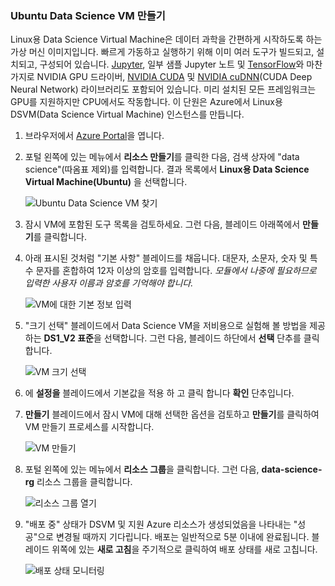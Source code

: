 ### <a name="create-an-ubuntu-data-science-vm"></a>Ubuntu Data Science VM 만들기

Linux용 Data Science Virtual Machine은 데이터 과학을 간편하게 시작하도록 하는 가상 머신 이미지입니다. 빠르게 가동하고 실행하기 위해 이미 여러 도구가 빌드되고, 설치되고, 구성되어 있습니다. [Jupyter](http://jupyter.org/), 일부 샘플 Jupyter 노트 및 [TensorFlow](https://www.tensorflow.org/)와 마찬가지로 NVIDIA GPU 드라이버, [NVIDIA CUDA](https://developer.nvidia.com/cuda-downloads) 및 [NVIDIA cuDNN](https://developer.nvidia.com/cudnn)(CUDA Deep Neural Network) 라이브러리도 포함되어 있습니다. 미리 설치된 모든 프레임워크는 GPU를 지원하지만 CPU에서도 작동합니다. 이 단원은 Azure에서 Linux용 DSVM(Data Science Virtual Machine) 인스턴스를 만듭니다.

1. 브라우저에서 [Azure Portal](https://portal.azure.com/?azure-portal=true)을 엽니다.

1. 포털 왼쪽에 있는 메뉴에서 **리소스 만들기**를 클릭한 다음, 검색 상자에 "data science"(따옴표 제외)를 입력합니다. 결과 목록에서 **Linux용 Data Science Virtual Machine(Ubuntu)** 을 선택합니다.

    ![Ubuntu Data Science VM 찾기](../media-draft/1-new-data-science-vm.png)

1. 잠시 VM에 포함된 도구 목록을 검토하세요. 그런 다음, 블레이드 아래쪽에서 **만들기**를 클릭합니다.

1. 아래 표시된 것처럼 "기본 사항" 블레이드를 채웁니다. 대문자, 소문자, 숫자 및 특수 문자를 혼합하여 12자 이상의 암호를 입력합니다. *모듈에서 나중에 필요하므로 입력한 사용자 이름과 암호를 기억해야 합니다.*

    ![VM에 대한 기본 정보 입력](../media-draft/1-create-data-science-vm-1.png)

1. "크기 선택" 블레이드에서 Data Science VM을 저비용으로 실험해 볼 방법을 제공하는 **DS1_V2 표준**을 선택합니다. 그런 다음, 블레이드 하단에서 **선택** 단추를 클릭합니다.

    ![VM 크기 선택](../media-draft/1-create-data-science-vm-2.png)

1. 에 **설정을** 블레이드에서 기본값을 적용 하 고 클릭 합니다 **확인** 단추입니다.

1. **만들기** 블레이드에서 잠시 VM에 대해 선택한 옵션을 검토하고 **만들기**를 클릭하여 VM 만들기 프로세스를 시작합니다.

    ![VM 만들기](../media-draft/1-create-data-science-vm-4.png)

1. 포털 왼쪽에 있는 메뉴에서 **리소스 그룹**을 클릭합니다. 그런 다음, **data-science-rg** 리소스 그룹을 클릭합니다.

    ![리소스 그룹 열기](../media-draft/1-open-resource-group.png)

  
1. "배포 중" 상태가 DSVM 및 지원 Azure 리소스가 생성되었음을 나타내는 "성공"으로 변경될 때까지 기다립니다. 배포는 일반적으로 5분 이내에 완료됩니다. 블레이드 위쪽에 있는 **새로 고침**을 주기적으로 클릭하여 배포 상태를 새로 고칩니다.

    ![배포 상태 모니터링](../media-draft/1-deployment-succeeded.png)
